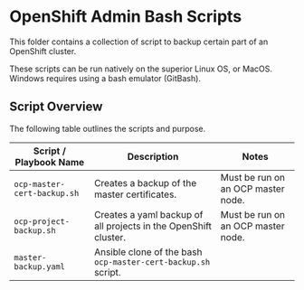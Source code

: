 # OpenShift Admin Bash Scripts

This folder contains a collection of script to backup certain part of an OpenShift cluster.

These scripts can be run natively on the superior Linux OS, or MacOS.  Windows requires using a bash emulator (GitBash).

## Script Overview

The following table outlines the scripts and purpose.

Script / Playbook Name | Description | Notes
--- | --- | ---
`ocp-master-cert-backup.sh` | Creates a backup of the master certificates. | Must be run on an OCP master node.
`ocp-project-backup.sh` | Creates a yaml backup of all projects in the OpenShift cluster. | Must be run on an OCP master node.
`master-backup.yaml` | Ansible clone of the bash `ocp-master-cert-backup.sh` script.
